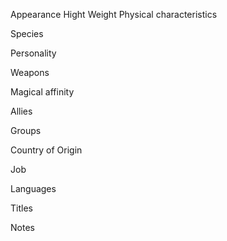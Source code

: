 Appearance
Hight
Weight
Physical characteristics

Species

Personality

Weapons

Magical affinity

Allies

Groups

Country of Origin

Job

Languages

Titles

Notes